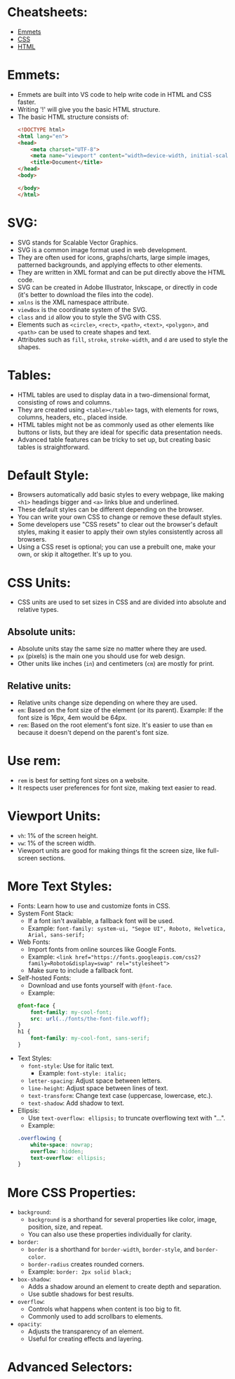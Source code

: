 # Cheatsheets:
- [Emmets](https://docs.emmet.io/cheat-sheet/)
- [CSS](https://htmlcheatsheet.com/css/)
- [HTML](https://htmlcheatsheet.com/)

# Emmets:
- Emmets are built into VS code to help write code in HTML and CSS faster.
- Writing '!' will give you the basic HTML structure.
- The basic HTML structure consists of:
    ```html
    <!DOCTYPE html>
    <html lang="en">
    <head>
        <meta charset="UTF-8">
        <meta name="viewport" content="width=device-width, initial-scale=1.0">
        <title>Document</title>
    </head>
    <body>

    </body>
    </html>
    ```

# SVG:
- SVG stands for Scalable Vector Graphics.
- SVG is a common image format used in web development.
- They are often used for icons, graphs/charts, large simple images, patterned backgrounds, and applying effects to other elements.
- They are written in XML format and can be put directly above the HTML code.
- SVG can be created in Adobe Illustrator, Inkscape, or directly in code (it's better to download the files into the code).
- `xmlns` is the XML namespace attribute.
- `viewBox` is the coordinate system of the SVG.
- `class` and `id` allow you to style the SVG with CSS.
- Elements such as `<circle>`, `<rect>`, `<path>`, `<text>`, `<polygon>`, and `<path>` can be used to create shapes and text.
- Attributes such as `fill`, `stroke`, `stroke-width`, and `d` are used to style the shapes.

# Tables:
- HTML tables are used to display data in a two-dimensional format, consisting of rows and columns.
- They are created using `<table></table>` tags, with elements for rows, columns, headers, etc., placed inside.
- HTML tables might not be as commonly used as other elements like buttons or lists, but they are ideal for specific data presentation needs.
- Advanced table features can be tricky to set up, but creating basic tables is straightforward.

# Default Style:
- Browsers automatically add basic styles to every webpage, like making `<h1>` headings bigger and `<a>` links blue and underlined.
- These default styles can be different depending on the browser.
- You can write your own CSS to change or remove these default styles.
- Some developers use "CSS resets" to clear out the browser's default styles, making it easier to apply their own styles consistently across all browsers.
- Using a CSS reset is optional; you can use a prebuilt one, make your own, or skip it altogether. It's up to you.

# CSS Units:
- CSS units are used to set sizes in CSS and are divided into absolute and relative types.

## Absolute units:
- Absolute units stay the same size no matter where they are used.
- `px` (pixels) is the main one you should use for web design.
- Other units like inches (`in`) and centimeters (`cm`) are mostly for print.

## Relative units:
- Relative units change size depending on where they are used.
- `em`: Based on the font size of the element (or its parent). Example: If the font size is 16px, 4em would be 64px.
- `rem`: Based on the root element's font size. It's easier to use than `em` because it doesn't depend on the parent's font size.

# Use rem:
- `rem` is best for setting font sizes on a website.
- It respects user preferences for font size, making text easier to read.

# Viewport Units:
- `vh`: 1% of the screen height.
- `vw`: 1% of the screen width.
- Viewport units are good for making things fit the screen size, like full-screen sections.

# More Text Styles:
- Fonts: Learn how to use and customize fonts in CSS.
- System Font Stack:
    - If a font isn't available, a fallback font will be used.
    - Example: `font-family: system-ui, "Segoe UI", Roboto, Helvetica, Arial, sans-serif;`
- Web Fonts:
    - Import fonts from online sources like Google Fonts.
    - Example: `<link href="https://fonts.googleapis.com/css2?family=Roboto&display=swap" rel="stylesheet">`
    - Make sure to include a fallback font.
- Self-hosted Fonts:
    - Download and use fonts yourself with `@font-face`.
    - Example: 
    ```css
    @font-face {
        font-family: my-cool-font;
        src: url(../fonts/the-font-file.woff);
    }
    h1 {
        font-family: my-cool-font, sans-serif;
    }
    ```
- Text Styles:
    - `font-style`: Use for italic text.
        - Example: `font-style: italic;`
    - `letter-spacing`: Adjust space between letters.
    - `line-height`: Adjust space between lines of text.
    - `text-transform`: Change text case (uppercase, lowercase, etc.).
    - `text-shadow`: Add shadow to text.
- Ellipsis:
    - Use `text-overflow: ellipsis;` to truncate overflowing text with "...".
    - Example: 
    ```css
    .overflowing {
        white-space: nowrap;
        overflow: hidden;
        text-overflow: ellipsis;
    }
    ```

# More CSS Properties:
- `background`:
    - `background` is a shorthand for several properties like color, image, position, size, and repeat.
    - You can also use these properties individually for clarity.
- `border`:
    - `border` is a shorthand for `border-width`, `border-style`, and `border-color`.
    - `border-radius` creates rounded corners.
    - Example: `border: 2px solid black;`
- `box-shadow`:
    - Adds a shadow around an element to create depth and separation.
    - Use subtle shadows for best results.
- `overflow`:
    - Controls what happens when content is too big to fit.
    - Commonly used to add scrollbars to elements.
- `opacity`:
    - Adjusts the transparency of an element.
    - Useful for creating effects and layering.

# Advanced Selectors:

